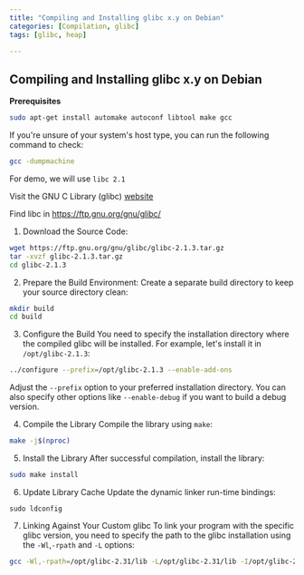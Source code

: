 ```yaml
---
title: "Compiling and Installing glibc x.y on Debian"
categories: [Compilation, glibc]
tags: [glibc, heap]

---
```


## Compiling and Installing glibc x.y on Debian

**Prerequisites**

```bash
sudo apt-get install automake autoconf libtool make gcc
```
If you're unsure of your system's host type, you can run the following command to check:

```bash
gcc -dumpmachine
```

For demo, we will use `libc 2.1`

Visit the GNU C Library (glibc) [website](https://www.gnu.org/software/libc/)

Find libc in https://ftp.gnu.org/gnu/glibc/



1. Download the Source Code:
```bash
wget https://ftp.gnu.org/gnu/glibc/glibc-2.1.3.tar.gz
tar -xvzf glibc-2.1.3.tar.gz
cd glibc-2.1.3
```

2. Prepare the Build Environment:
Create a separate build directory to keep your source directory clean:
```bash
mkdir build
cd build
```

3. Configure the Build
You need to specify the installation directory where the compiled glibc will be installed. For example, let's install it in `/opt/glibc-2.1.3`:
```bash
../configure --prefix=/opt/glibc-2.1.3 --enable-add-ons
```
Adjust the `--prefix` option to your preferred installation directory.
You can also specify other options like `--enable-debug` if you want to build a debug version.

4. Compile the Library
Compile the library using `make`:
```bash
make -j$(nproc)
```

5. Install the Library
After successful compilation, install the library:
```bash
sudo make install
```


6. Update Library Cache
Update the dynamic linker run-time bindings:

```
sudo ldconfig
```

7. Linking Against Your Custom glibc
To link your program with the specific glibc version, you need to specify the path to the glibc installation using the `-Wl`,`-rpath` and `-L` options:
```sh
gcc -Wl,-rpath=/opt/glibc-2.31/lib -L/opt/glibc-2.31/lib -I/opt/glibc-2.31/include hello.c -o hello
```
